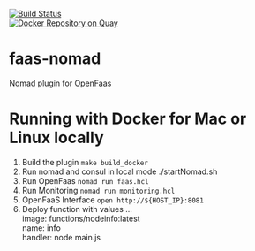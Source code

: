[![Build Status](https://travis-ci.org/hashicorp/faas-nomad.svg)](https://travis-ci.org/hashicorp/faas-nomad)  
[![Docker Repository on Quay](https://quay.io/repository/nicholasjackson/faas-nomad/status "Docker Repository on Quay")](https://quay.io/repository/nicholasjackson/faas-nomad)

# faas-nomad
Nomad plugin for [OpenFaas](https://github.com/openfaas/faas) 

# Running with Docker for Mac or Linux locally
1. Build the plugin `make build_docker`
1. Run nomad and consul in local mode ./startNomad.sh
1. Run OpenFaas `nomad run faas.hcl`
1. Run Monitoring `nomad run monitoring.hcl`
1. OpenFaaS Interface `open http://${HOST_IP}:8081`
1. Deploy function with values ...  
image: functions/nodeinfo:latest  
name: info  
handler: node main.js
